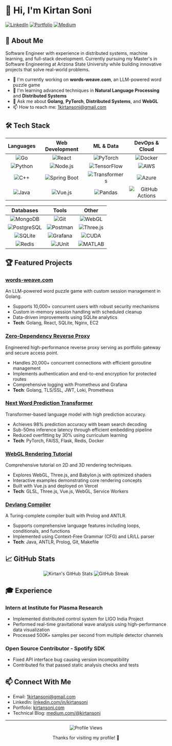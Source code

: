 # 👋 Hi, I'm Kirtan Soni

[![LinkedIn](https://img.shields.io/badge/LinkedIn-Connect-blue?style=for-the-badge&logo=linkedin)](https://www.linkedin.com/in/kirtansoni/)
[![Portfolio](https://img.shields.io/badge/Portfolio-Visit-green?style=for-the-badge&logo=safari)](https://kirtansoni.com)
[![Medium](https://img.shields.io/badge/Medium-Follow-black?style=for-the-badge&logo=medium)](https://medium.com/@kirtansoni)

## 🚀 About Me

Software Engineer with experience in distributed systems, machine learning, and full-stack development. Currently pursuing my Master's in Software Engineering at Arizona State University while building innovative projects that solve real-world problems.

- 🔭 I'm currently working on **words-weave.com**, an LLM-powered word puzzle game
- 🌱 I'm learning advanced techniques in **Natural Language Processing** and **Distributed Systems**
- 💬 Ask me about **Golang**, **PyTorch**, **Distributed Systems**, and **WebGL**
- 📫 How to reach me: [1kirtansoni@gmail.com](mailto:1kirtansoni@gmail.com)

## 🛠️ Tech Stack

<div align="center">

**Languages** |  **Web Development** | **ML & Data** | **DevOps & Cloud**
:---: | :---: | :---: | :---:
![Go](https://img.shields.io/badge/Go-00ADD8?style=flat-square&logo=go&logoColor=white) | ![React](https://img.shields.io/badge/React-20232A?style=flat-square&logo=react&logoColor=61DAFB) | ![PyTorch](https://img.shields.io/badge/PyTorch-EE4C2C?style=flat-square&logo=pytorch&logoColor=white) | ![Docker](https://img.shields.io/badge/Docker-2496ED?style=flat-square&logo=docker&logoColor=white)
![Python](https://img.shields.io/badge/Python-3776AB?style=flat-square&logo=python&logoColor=white) | ![Node.js](https://img.shields.io/badge/Node.js-339933?style=flat-square&logo=nodedotjs&logoColor=white) | ![TensorFlow](https://img.shields.io/badge/TensorFlow-FF6F00?style=flat-square&logo=tensorflow&logoColor=white) | ![AWS](https://img.shields.io/badge/AWS-232F3E?style=flat-square&logo=amazon-aws&logoColor=white)
![C++](https://img.shields.io/badge/C++-00599C?style=flat-square&logo=cplusplus&logoColor=white) | ![Spring Boot](https://img.shields.io/badge/Spring_Boot-6DB33F?style=flat-square&logo=spring-boot&logoColor=white) | ![Transformers](https://img.shields.io/badge/Transformers-FFD21E?style=flat-square&logo=huggingface&logoColor=black) | ![Azure](https://img.shields.io/badge/Azure-0078D4?style=flat-square&logo=microsoftazure&logoColor=white)
![Java](https://img.shields.io/badge/Java-ED8B00?style=flat-square&logo=openjdk&logoColor=white) | ![Vue.js](https://img.shields.io/badge/Vue.js-4FC08D?style=flat-square&logo=vuedotjs&logoColor=white) | ![Pandas](https://img.shields.io/badge/Pandas-150458?style=flat-square&logo=pandas&logoColor=white) | ![GitHub Actions](https://img.shields.io/badge/GitHub_Actions-2088FF?style=flat-square&logo=github-actions&logoColor=white)

**Databases** | **Tools** | **Other**
:---: | :---: | :---:
![MongoDB](https://img.shields.io/badge/MongoDB-47A248?style=flat-square&logo=mongodb&logoColor=white) | ![Git](https://img.shields.io/badge/Git-F05032?style=flat-square&logo=git&logoColor=white) | ![WebGL](https://img.shields.io/badge/WebGL-990000?style=flat-square&logo=webgl&logoColor=white)
![PostgreSQL](https://img.shields.io/badge/PostgreSQL-316192?style=flat-square&logo=postgresql&logoColor=white) | ![Postman](https://img.shields.io/badge/Postman-FF6C37?style=flat-square&logo=postman&logoColor=white) | ![Three.js](https://img.shields.io/badge/Three.js-000000?style=flat-square&logo=three.js&logoColor=white)
![SQLite](https://img.shields.io/badge/SQLite-003B57?style=flat-square&logo=sqlite&logoColor=white) | ![Grafana](https://img.shields.io/badge/Grafana-F46800?style=flat-square&logo=grafana&logoColor=white) | ![CUDA](https://img.shields.io/badge/CUDA-76B900?style=flat-square&logo=nvidia&logoColor=white)
![Redis](https://img.shields.io/badge/Redis-DC382D?style=flat-square&logo=redis&logoColor=white) | ![JUnit](https://img.shields.io/badge/JUnit-25A162?style=flat-square&logo=junit5&logoColor=white) | ![MATLAB](https://img.shields.io/badge/MATLAB-0076A8?style=flat-square&logo=mathworks&logoColor=white)

</div>

## 🏆 Featured Projects

### [words-weave.com](https://words-weave.com)
An LLM-powered word puzzle game with custom session management in Golang.
- Supports 10,000+ concurrent users with robust security mechanisms
- Custom in-memory session handling with scheduled cleanup
- Data-driven improvements using SQLite analytics
- **Tech**: Golang, React, SQLite, Nginx, EC2

### [Zero-Dependency Reverse Proxy](https://github.com/kirtansoni/reverse-proxy)
Engineered high-performance reverse proxy serving as portfolio gateway and secure access point.
- Handles 20,000+ concurrent connections with efficient goroutine management
- Implements authentication and end-to-end encryption for protected routes
- Comprehensive logging with Prometheus and Grafana
- **Tech**: Golang, TLS/SSL, JWT, Loki, Prometheus

### [Next Word Prediction Transformer](https://github.com/kirtansoni/word-prediction)
Transformer-based language model with high prediction accuracy.
- Achieves 98% prediction accuracy with beam search decoding
- Sub-50ms inference latency through efficient embedding pipeline
- Reduced overfitting by 30% using curriculum learning
- **Tech**: PyTorch, FAISS, Flask, Redis, Docker

### [WebGL Rendering Tutorial](https://ser-421.vercel.app/)
Comprehensive tutorial on 2D and 3D rendering techniques.
- Explores WebGL, Three.js, and Babylon.js with optimized shaders
- Interactive examples demonstrating core rendering concepts
- Built with Vue.js and deployed on Vercel
- **Tech**: GLSL, Three.js, Vue.js, WebGL, Service Workers

### [Devlang Compiler](https://github.com/kirtansoni/devlang)
A Turing-complete compiler built with Prolog and ANTLR.
- Supports comprehensive language features including loops, conditionals, and functions
- Implemented using Context-Free Grammar (CFG) and LR/LL parser
- **Tech**: Java, ANTLR, Prolog, Git, Makefile

## 📈 GitHub Stats

<div align="center">
  <img src="https://github-readme-stats.vercel.app/api?username=kirtansoni&show_icons=true&theme=tokyonight" alt="Kirtan's GitHub Stats" />
  <img src="https://github-readme-streak-stats.herokuapp.com/?user=kirtansoni&theme=tokyonight" alt="GitHub Streak" />
</div>

## 🎓 Experience

### Intern at Institute for Plasma Research
- Implemented distributed control system for LIGO India Project
- Performed real-time gravitational wave analysis using high-performance data visualization
- Processed 500K+ samples per second from multiple detector channels

### Open Source Contributor - Spotify SDK
- Fixed API interface bug causing version incompatibility 
- Contributed fix that passed static analysis checks and tests

## 📫 Connect With Me

- Email: [1kirtansoni@gmail.com](mailto:1kirtansoni@gmail.com)
- LinkedIn: [linkedin.com/in/kirtansoni](https://www.linkedin.com/in/kirtansoni/)
- Portfolio: [kirtansoni.com](https://kirtansoni.com)
- Technical Blog: [medium.com/@kirtansoni](https://medium.com/@kirtansoni)

---

<div align="center">
  <img src="https://komarev.com/ghpvc/?username=kirtansoni" alt="Profile Views" />
  <p>Thanks for visiting my profile! 🙏</p>
</div>
